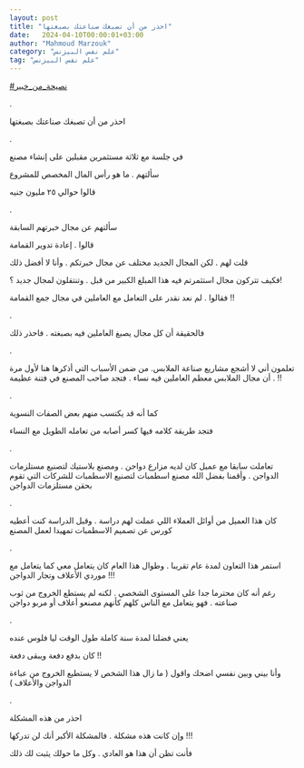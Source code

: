 ```yaml
---
layout: post
title: "احذر من أن تصبغك صناعتك بصبغتها"
date:   2024-04-10T00:00:01+03:00
author: "Mahmoud Marzouk"
category: "علم نفس البيزنس"
tag: "علم نفس البيزنس"
---
```



[<u>\#نصيحة\_من\_خبير</u>](https://www.facebook.com/hashtag/%D9%86%D8%B5%D9%8A%D8%AD%D8%A9_%D9%85%D9%86_%D8%AE%D8%A8%D9%8A%D8%B1?__eep__=6&__cft__%5b0%5d=AZUlzp9eYCIF0gk6B9PRpsYnk3Yh8I0EZ4m1nzRCyUup4OMaVQ3Et5zy_T1RkSsJlVKXB78WW_uHpmMy0dIf3gN8Iogv0b84jzE4elyRH6IyMyUPj5rmq1g1wtmZZNst_ByhIyaVyY9fy1vfUcliHjg0uN8oHx_aSRNg94_Wa_Qxbg&__tn__=*NK-R)

.

احذر من أن تصبغك صناعتك بصبغتها

.

في جلسة مع ثلاثة مستثمرين مقبلين على إنشاء مصنع

سألتهم . ما هو رأس المال المخصص للمشروع

قالوا حوالي ٢٥ مليون جنيه

.

سألتهم عن مجال خبرتهم السابقة

قالوا . إعادة تدوير القمامة

قلت لهم . لكن المجال الجديد مختلف عن مجال خبرتكم . وأنا
لا أفضل ذلك

فكيف تتركون مجال استثمرتم فيه هذا المبلغ الكبير من قبل .
وتنتقلون لمجال جديد ؟!

فقالوا . لم نعد نقدر على التعامل مع العاملين في مجال جمع
القمامة !!

.

فالحقيقة أن كل مجال يصبغ العاملين فيه بصبغته . فاحذر
ذلك

.

تعلمون أني لا أشجع مشاريع صناعة الملابس.
من ضمن الأسباب التي أذكرها هنا لأول مرة . أن مجال
الملابس معظم العاملين فيه نساء . فتجد صاحب المصنع في فتنة عظيمة
!!

.

كما أنه قد يكتسب منهم بعض الصفات النسوية

فتجد طريقة كلامه فيها كسر أصابه من تعامله الطويل مع
النساء

.

تعاملت سابقا مع عميل كان لديه مزارع دواجن . ومصنع
بلاستيك لتصنيع مستلزمات الدواجن . وأقمنا بفضل الله مصنع اسطمبات لتصنيع
الاسطمبات للشركات التي تقوم بحقن مستلزمات الدواجن

.

كان هذا العميل من أوائل العملاء اللي عملت لهم دراسة .
وقبل الدراسة كنت أعطيه كورس عن تصميم الاسطمبات تمهيدا لعمل المصنع

.

استمر هذا التعاون لمدة عام تقريبا . وطوال هذا العام كان
يتعامل معي كما يتعامل مع موردي الأعلاف وتجار الدواجن !!!

رغم أنه كان محترما جدا على المستوى الشخصي . لكنه لم
يستطع الخروج من ثوب صناعته . فهو يتعامل مع الناس كلهم كأنهم مصنعو أعلاف
أو مربو دواجن

.

يعني فضلنا لمدة سنة كاملة طول الوقت ليا فلوس عنده

كان بدفع دفعة ويبقى دفعة !!

وأنا بيني وبين نفسي اضحك واقول ( ما زال هذا الشخص لا
يستطيع الخروج من عباءة الدواجن والأعلاف )

.

احذر من هذه المشكلة

وإن كانت هذه مشكلة . فالمشكلة الأكبر أنك لن
تدركها !!!

فأنت تظن أن هذا هو العادي . وكل ما حولك يثبت لك
ذلك
